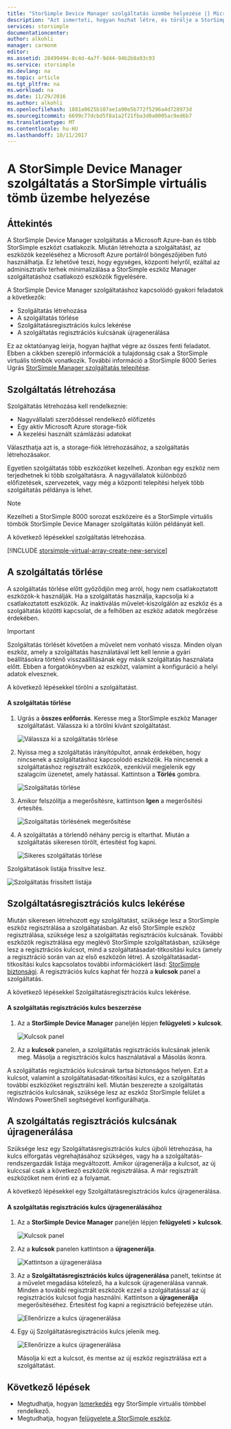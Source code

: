 ```yaml
---
title: "StorSimple Device Manager szolgáltatás üzembe helyezése |} Microsoft Docs"
description: "Azt ismerteti, hogyan hozhat létre, és törölje a StorSimple Device Manager szolgáltatást, az Azure portálon, és a szolgáltatás regisztrációs kulcsának kezelését ismerteti."
services: storsimple
documentationcenter: 
author: alkohli
manager: carmonm
editor: 
ms.assetid: 28499494-8c4d-4a7f-9d44-94b2b8a93c93
ms.service: storsimple
ms.devlang: na
ms.topic: article
ms.tgt_pltfrm: na
ms.workload: na
ms.date: 11/29/2016
ms.author: alkohli
ms.openlocfilehash: 1881a0625b107ae1a90e5b772f5296a4d728973d
ms.sourcegitcommit: 6699c77dcbd5f8a1a2f21fba3d0a0005ac9ed6b7
ms.translationtype: MT
ms.contentlocale: hu-HU
ms.lasthandoff: 10/11/2017
---
```

# <a name="deploy-the-storsimple-device-manager-service-for-storsimple-virtual-array"></a>A StorSimple Device Manager szolgáltatás a StorSimple virtuális tömb üzembe helyezése
## <a name="overview"></a>Áttekintés

A StorSimple Device Manager szolgáltatás a Microsoft Azure-ban és több StorSimple eszközt csatlakozik. Miután létrehozta a szolgáltatást, az eszközök kezeléséhez a Microsoft Azure portálról böngészőjében futó használhatja. Ez lehetővé teszi, hogy egységes, központi helyről, ezáltal az adminisztratív terhek minimalizálása a StorSimple eszköz Manager szolgáltatáshoz csatlakozó eszközök figyelésére.

A StorSimple Device Manager szolgáltatáshoz kapcsolódó gyakori feladatok a következők:

* Szolgáltatás létrehozása
* A szolgáltatás törlése
* Szolgáltatásregisztrációs kulcs lekérése
* A szolgáltatás regisztrációs kulcsának újragenerálása

Ez az oktatóanyag leírja, hogyan hajthat végre az összes fenti feladatot. Ebben a cikkben szereplő információk a tulajdonság csak a StorSimple virtuális tömbök vonatkozik. További információ a StorSimple 8000 Series Ugrás [StorSimple Manager szolgáltatás telepítése](storsimple-manage-service.md).

## <a name="create-a-service"></a>Szolgáltatás létrehozása

Szolgáltatás létrehozása kell rendelkeznie:

* Nagyvállalati szerződéssel rendelkező előfizetés
* Egy aktív Microsoft Azure storage-fiók
* A kezelési használt számlázási adatokat

Választhatja azt is, a storage-fiók létrehozásához, a szolgáltatás létrehozásakor.

Egyetlen szolgáltatás több eszközöket kezelheti. Azonban egy eszköz nem terjedhetnek ki több szolgáltatásra. A nagyvállalatok különböző előfizetések, szervezetek, vagy még a központi telepítési helyek több szolgáltatás példánya is lehet.

> [!NOTE]
> Kezelheti a StorSimple 8000 sorozat eszközeire és a StorSimple virtuális tömbök StorSimple Device Manager szolgáltatás külön példányát kell.


A következő lépésekkel szolgáltatás létrehozása.

[!INCLUDE [storsimple-virtual-array-create-new-service](../../includes/storsimple-virtual-array-create-new-service.md)]

## <a name="delete-a-service"></a>A szolgáltatás törlése

A szolgáltatás törlése előtt győződjön meg arról, hogy nem csatlakoztatott eszközök-k használják. Ha a szolgáltatás használja, kapcsolja ki a csatlakoztatott eszközök. Az inaktiválás művelet-kiszolgálón az eszköz és a szolgáltatás közötti kapcsolat, de a felhőben az eszköz adatok megőrzése érdekében.

> [!IMPORTANT]
> Szolgáltatás törlését követően a művelet nem vonható vissza. Minden olyan eszköz, amely a szolgáltatás használatával lett kell lennie a gyári beállításokra történő visszaállításának egy másik szolgáltatás használata előtt. Ebben a forgatókönyvben az eszközt, valamint a konfiguráció a helyi adatok elvesznek.
 

A következő lépésekkel törölni a szolgáltatást.

#### <a name="to-delete-a-service"></a>A szolgáltatás törlése

1. Ugrás a **összes erőforrás**. Keresse meg a StorSimple eszköz Manager szolgáltatást. Válassza ki a törölni kívánt szolgáltatást.
   
    ![Válassza ki a szolgáltatás törlése](./media/storsimple-virtual-array-manage-service/deleteservice2.png)
2. Nyissa meg a szolgáltatás irányítópultot, annak érdekében, hogy nincsenek a szolgáltatáshoz kapcsolódó eszközök. Ha nincsenek a szolgáltatáshoz regisztrált eszközök, ezenkívül megjelenik egy szalagcím üzenetet, amely hatással. Kattintson a **Törlés** gombra.
   
    ![Szolgáltatás törlése](./media/storsimple-virtual-array-manage-service/deleteservice3.png)

3. Amikor felszólítja a megerősítésre, kattintson **Igen** a megerősítési értesítés. 
   
    ![Szolgáltatás törlésének megerősítése](./media/storsimple-virtual-array-manage-service/deleteservice4.png)
4. A szolgáltatás a törlendő néhány percig is eltarthat. Miután a szolgáltatás sikeresen törölt, értesítést fog kapni.
   
    ![Sikeres szolgáltatás törlése](./media/storsimple-virtual-array-manage-service/deleteservice6.png)

Szolgáltatások listája frissítve lesz.

 ![Szolgáltatás frissített listája](./media/storsimple-virtual-array-manage-service/deleteservice7.png)

## <a name="get-the-service-registration-key"></a>Szolgáltatásregisztrációs kulcs lekérése
Miután sikeresen létrehozott egy szolgáltatást, szüksége lesz a StorSimple eszköz regisztrálása a szolgáltatásban. Az első StorSimple eszköz regisztrálása, szüksége lesz a szolgáltatás regisztrációs kulcsának. További eszközök regisztrálása egy meglévő StorSimple szolgáltatásban, szüksége lesz a regisztrációs kulcsot, mind a szolgáltatásadat-titkosítási kulcs (amely a regisztráció során van az első eszközön létre). A szolgáltatásadat-titkosítási kulcs kapcsolatos további információkért lásd: [StorSimple biztonsági](storsimple-security.md). A regisztrációs kulcs kaphat fér hozzá a **kulcsok** panel a szolgáltatás.

A következő lépésekkel Szolgáltatásregisztrációs kulcs lekérése.

#### <a name="to-get-the-service-registration-key"></a>A szolgáltatás regisztrációs kulcs beszerzése
1. Az a **StorSimple Device Manager** paneljén lépjen **felügyeleti &gt;**  **kulcsok**.
   
   ![Kulcsok panel](./media/storsimple-virtual-array-manage-service/getregkey2.png)
2. Az a **kulcsok** panelen, a szolgáltatás regisztrációs kulcsának jelenik meg. Másolja a regisztrációs kulcs használatával a Másolás ikonra. 

A szolgáltatás regisztrációs kulcsának tartsa biztonságos helyen. Ezt a kulcsot, valamint a szolgáltatásadat-titkosítási kulcs, ez a szolgáltatás további eszközöket regisztrálni kell. Miután beszerezte a szolgáltatás regisztrációs kulcsának, szüksége lesz az eszköz StorSimple felület a Windows PowerShell segítségével konfigurálhatja.

## <a name="regenerate-the-service-registration-key"></a>A szolgáltatás regisztrációs kulcsának újragenerálása
Szüksége lesz egy Szolgáltatásregisztrációs kulcs újbóli létrehozása, ha kulcs elforgatás végrehajtásához szükséges, vagy ha a szolgáltatás-rendszergazdák listája megváltozott. Amikor újragenerálja a kulcsot, az új kulccsal csak a következő eszközök regisztrálása. A már regisztrált eszközöket nem érinti ez a folyamat.

A következő lépésekkel egy Szolgáltatásregisztrációs kulcs újragenerálása.

#### <a name="to-regenerate-the-service-registration-key"></a>A szolgáltatás regisztrációs kulcs újragenerálásához
1. Az a **StorSimple Device Manager** paneljén lépjen **felügyeleti &gt;**  **kulcsok**.
   
   ![Kulcsok panel](./media/storsimple-virtual-array-manage-service/getregkey2.png)
2. Az a **kulcsok** panelen kattintson a **újragenerálja**.
   
   ![Kattintson a újragenerálása](./media/storsimple-virtual-array-manage-service/getregkey5.png)
3. Az a **Szolgáltatásregisztrációs kulcs újragenerálása** panelt, tekintse át a művelet megadása kötelező, ha a kulcsok újragenerálása vannak. Minden a további regisztrált eszközök ezzel a szolgáltatással az új regisztrációs kulcsot fogja használni. Kattintson a **újragenerálja** megerősítéséhez. Értesítést fog kapni a regisztráció befejezése után.
   
   ![Ellenőrizze a kulcs újragenerálása](./media/storsimple-virtual-array-manage-service/getregkey3.png)
4. Egy új Szolgáltatásregisztrációs kulcs jelenik meg.
   
    ![Ellenőrizze a kulcs újragenerálása](./media/storsimple-virtual-array-manage-service/getregkey4.png)
   
   Másolja ki ezt a kulcsot, és mentse az új eszköz regisztrálása ezt a szolgáltatást.

## <a name="next-steps"></a>Következő lépések
* Megtudhatja, hogyan [Ismerkedés](storsimple-virtual-array-deploy1-portal-prep.md) egy StorSimple virtuális tömbbel rendelkező.
* Megtudhatja, hogyan [felügyelete a StorSimple eszköz](storsimple-ova-web-ui-admin.md).

